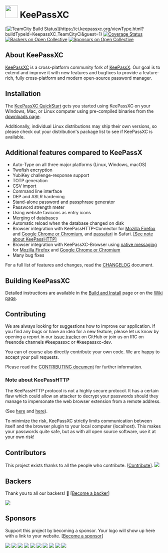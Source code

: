 # <img src="https://keepassxc.org/logo.png" width="40" height="40"/> KeePassXC
[![TeamCity Build Status](https://ci.keepassxc.org/app/rest/builds/buildType:\(id:KeepassXC_TeamCityCi\)/statusIcon?guest=1)](https://ci.keepassxc.org/viewType.html?buildTypeId=KeepassXC_TeamCityCi&guest=1)  [![Coverage Status](https://coveralls.io/repos/github/keepassxreboot/keepassxc/badge.svg)](https://coveralls.io/github/keepassxreboot/keepassxc) [![Backers on Open Collective](https://opencollective.com/keepassxc/backers/badge.svg)](#backers) [![Sponsors on Open Collective](https://opencollective.com/keepassxc/sponsors/badge.svg)](#sponsors) 

## About KeePassXC
[KeePassXC](https://keepassxc.org) is a cross-platform community fork of
[KeePassX](https://www.keepassx.org/).
Our goal is to extend and improve it with new features and bugfixes
to provide a feature-rich, fully cross-platform and modern
open-source password manager.

## Installation
The [KeePassXC QuickStart](./docs/QUICKSTART.md) gets you started using
KeePassXC on your Windows, Mac, or Linux computer using pre-compiled binaries
from the [downloads page](https://keepassxc.org/download).

Additionally, individual Linux distributions may ship their own versions,
so please check out your distribution's package list to see if KeePassXC is available.

## Additional features compared to KeePassX
- Auto-Type on all three major platforms (Linux, Windows, macOS)
- Twofish encryption
- YubiKey challenge-response support
- TOTP generation
- CSV import
- Command line interface
- DEP and ASLR hardening
- Stand-alone password and passphrase generator
- Password strength meter
- Using website favicons as entry icons
- Merging of databases
- Automatic reload when the database changed on disk
- Browser integration with KeePassHTTP-Connector for
[Mozilla Firefox](https://addons.mozilla.org/en-US/firefox/addon/keepasshttp-connector/) and
[Google Chrome or Chromium](https://chrome.google.com/webstore/detail/keepasshttp-connector/dafgdjggglmmknipkhngniifhplpcldb), and
[passafari](https://github.com/mmichaa/passafari.safariextension/) in Safari. [[See note about KeePassHTTP]](#Note_about_KeePassHTTP)
- Browser integration with KeePassXC-Browser using [native messaging](https://developer.chrome.com/extensions/nativeMessaging) for [Mozilla Firefox](https://addons.mozilla.org/en-US/firefox/addon/keepassxc-browser/) and [Google Chrome or Chromium](https://chrome.google.com/webstore/detail/keepassxc-browser/oboonakemofpalcgghocfoadofidjkkk)
- Many bug fixes

For a full list of features and changes, read the [CHANGELOG](CHANGELOG) document.

## Building KeePassXC

Detailed instructions are available in the [Build and Install](./INSTALL.md)
page or on the [Wiki page](https://github.com/keepassxreboot/keepassxc/wiki/Building-KeePassXC).

## Contributing

We are always looking for suggestions how to improve our application.
If you find any bugs or have an idea for a new feature, please let us know by
opening a report in our [issue tracker](https://github.com/keepassxreboot/keepassxc/issues)
on GitHub or join us on IRC on freenode channels #keepassxc or #keepassxc-dev.

You can of course also directly contribute your own code. We are happy to accept your pull requests.

Please read the [CONTRIBUTING document](.github/CONTRIBUTING.md) for further information.

### Note about KeePassHTTP
The KeePassHTTP protocol is not a highly secure protocol.
It has a certain flaw which could allow an attacker to decrypt your passwords
should they manage to impersonate the web browser extension from a remote address.
<!--intercept communication between a KeePassHTTP server
and PassIFox/chromeIPass over a network connection -->
(See [here](https://github.com/pfn/keepasshttp/issues/258) and [here](https://github.com/keepassxreboot/keepassxc/issues/147)).

To minimize the risk, KeePassXC strictly limits communication between itself
and the browser plugin to your local computer (localhost).
This makes your passwords quite safe,
but as with all open source software, use it at your own risk!

## Contributors

This project exists thanks to all the people who contribute. [[Contribute](.github/CONTRIBUTING.md)].
<a href="graphs/contributors"><img src="https://opencollective.com/keepassxc/contributors.svg?width=890&button=false" /></a>


## Backers

Thank you to all our backers! 🙏 [[Become a backer](https://opencollective.com/keepassxc#backer)]

<a href="https://opencollective.com/keepassxc#backers" target="_blank"><img src="https://opencollective.com/keepassxc/backers.svg?width=890"></a>


## Sponsors

Support this project by becoming a sponsor. Your logo will show up here with a link to your website. [[Become a sponsor](https://opencollective.com/keepassxc#sponsor)]

<a href="https://opencollective.com/keepassxc/sponsor/0/website" target="_blank"><img src="https://opencollective.com/keepassxc/sponsor/0/avatar.svg"></a>
<a href="https://opencollective.com/keepassxc/sponsor/1/website" target="_blank"><img src="https://opencollective.com/keepassxc/sponsor/1/avatar.svg"></a>
<a href="https://opencollective.com/keepassxc/sponsor/2/website" target="_blank"><img src="https://opencollective.com/keepassxc/sponsor/2/avatar.svg"></a>
<a href="https://opencollective.com/keepassxc/sponsor/3/website" target="_blank"><img src="https://opencollective.com/keepassxc/sponsor/3/avatar.svg"></a>
<a href="https://opencollective.com/keepassxc/sponsor/4/website" target="_blank"><img src="https://opencollective.com/keepassxc/sponsor/4/avatar.svg"></a>
<a href="https://opencollective.com/keepassxc/sponsor/5/website" target="_blank"><img src="https://opencollective.com/keepassxc/sponsor/5/avatar.svg"></a>
<a href="https://opencollective.com/keepassxc/sponsor/6/website" target="_blank"><img src="https://opencollective.com/keepassxc/sponsor/6/avatar.svg"></a>
<a href="https://opencollective.com/keepassxc/sponsor/7/website" target="_blank"><img src="https://opencollective.com/keepassxc/sponsor/7/avatar.svg"></a>
<a href="https://opencollective.com/keepassxc/sponsor/8/website" target="_blank"><img src="https://opencollective.com/keepassxc/sponsor/8/avatar.svg"></a>
<a href="https://opencollective.com/keepassxc/sponsor/9/website" target="_blank"><img src="https://opencollective.com/keepassxc/sponsor/9/avatar.svg"></a>


